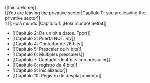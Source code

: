 [[Inicio|Home]]  
[[You are leaving the privative sector|Capítulo 0: you are leaving the privative sector]]  
1 [[¡Hola mundo!|Capítulo 1: ¡Hola mundo! Setbit]]  
* [[Capítulo 2: De un bit a datos. Fport]]
* [[Capítulo 3: Puerta NOT. Inv]]
* [[Capítulo 4: Contador de 26 bits]]
* [[Capítulo 5: Prescaler de N bits]]
* [[Capítulo 6: Multiples prescalers]]
* [[Capítulo 7: Contador de 4 bits con prescaler]]
* [[Capítulo 8: registro de 4 bits]]
* [[Capítulo 9: Inicializador]]
* [[Capítulo 10: Registro de desplazamiento]]
